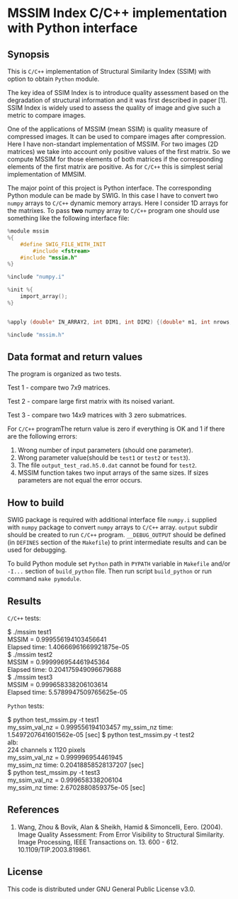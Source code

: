 # MSSIM Index C/C++ implementation with Python interface

## Synopsis

This is `C/C++` implementation of Structural Similarity Index (SSIM) with option to obtain `Python` module.

The key idea of SSIM Index is to introduce quality assessment based on the degradation of structural information and it was first described in paper [1]. SSIM Index is widely used to assess the quality of image and give such a metric to compare images. 

One of the applications of MSSIM (mean SSIM) is quality measure of compressed images. It can be used to compare images after compression. Here I have non-standart implementation of MSSIM. For two images (2D matrices) we take into account only positive values of the first matrix. So we compute MSSIM for those elements of both matrices if the corresponding elements of the first matrix are positive. As for `C/C++` this is simplest serial implementation of MMSIM. 

The major point of this project is Python interface. The corresponding Python module can be made by SWIG. In this case I have to convert two `numpy` arrays to `C/C++` dynamic memory arrays. Here I consider 1D arrays for the matrixes. To pass **two** numpy array to `C/C++` program one should use something like the following interface file:
```C
%module mssim
%{
    #define SWIG_FILE_WITH_INIT
        #include <fstream>
    #include "mssim.h"
%}

%include "numpy.i"

%init %{
    import_array();
%}


%apply (double* IN_ARRAY2, int DIM1, int DIM2) {(double* m1, int nrows, int ncols),(double* m2, int nrows2, int ncols2)};

%include "mssim.h"
```

## Data format and return values
The program is organized as two tests. 

Test 1 - compare two 7x9 matrices.

Test 2 - compare large first matrix with its noised variant. 

Test 3 - compare two 14x9 matrices with 3 zero submatrices.

For `C/C++` programThe return value is zero if everything is OK and 1
if there are the following errors:
1. Wrong number of input parameters (should one parameter).
2. Wrong parameter value(should be `test1` or `test2` or `test3`).
3. The file `output_test_rad.h5.0.dat` cannot be found for `test2`.
4. MSSIM function takes two input arrays of the same sizes.
If sizes parameters are not equal the error occurs.
## How to build

SWIG package is required with additional interface file `numpy.i` supplied with `numpy` package to convert `numpy` arrays to `C/C++` array. `output` subdir should be created to run `C/C++` program. `__DEBUG_OUTPUT` should be defined (in `DEFINES` section of the `Makefile`) to print intermediate results and can be used for debugging.

To build Python module set `Python` path in `PYPATH` variable in `Makefile` and/or `-I...` section of `build_python` file. Then run script `build_python` or run command `make pymodule`. 

## Results
`C/C++` tests:

$ ./mssim test1 \
MSSIM = 0.999556194103456641 \
Elapsed time: 1.40666961669921875e-05 \
$ ./mssim test2 \
MSSIM = 0.999996954461945364 \
Elapsed time: 0.204175949096679688 \
$ ./mssim test3 \
MSSIM = 0.999658338206103614 \
Elapsed time: 5.5789947509765625e-05

`Python` tests:

$ python test_mssim.py -t test1 \
my_ssim_val_nz = 0.999556194103457
my_ssim_nz time:  1.5497207641601562e-05 [sec]
$ python test_mssim.py -t test2\
alb: \
224 channels x 1120 pixels \
my_ssim_val_nz = 0.999996954461945 \
my_ssim_nz time:  0.20418858528137207 [sec] \
$ python test_mssim.py -t test3 \
my_ssim_val_nz = 0.999658338206104 \
my_ssim_nz time:  2.6702880859375e-05 [sec]

## References

1. Wang, Zhou & Bovik, Alan & Sheikh, Hamid & Simoncelli, Eero. (2004). Image Quality Assessment: From Error Visibility to Structural Similarity. Image Processing, IEEE Transactions on. 13. 600 - 612. 10.1109/TIP.2003.819861.

## License

This code is distributed under GNU General Public License v3.0.
